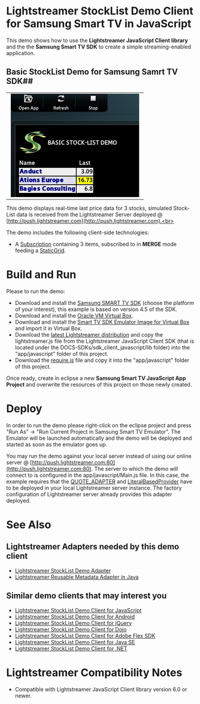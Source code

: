 # Lightstreamer StockList Demo Client for Samsung Smart TV in JavaScript #

This demo shows how to use the <b>Lightstreamer JavaScript Client library</b> and the the <b>Samsung Smart TV SDK</b> to create a simple streaming-enabled application.

## Basic StockList Demo for Samsung Samrt TV SDK##

<table>
  <tr>
    <td style="text-align: left">
      &nbsp;<img src="/SSmartTV.png">&nbsp;
    </td>
  </tr>
</table>


This demo displays real-time last price data for 3 stocks, simulated Stock-List data is received from the Lightstreamer Server deployed @ [http://push.lightstreamer.com](http://push.lightstreamer.com).<br>

The demo includes the following client-side technologies:
* A [Subscription](http://www.lightstreamer.com/docs/client_javascript_uni_api/Subscription.html) containing 3 items, subscribed to in <b>MERGE</b> mode feeding a [StaticGrid](http://www.lightstreamer.com/docs/client_javascript_uni_api/StaticGrid.html).

# Build and Run #

Please to run the demo:

* Download and install the [Samsung SMART TV SDK](https://www.samsungdforum.com/Devtools/SdkDownload) (choose the platform of your interest), this example is based on version 4.5 of the SDK.
* Download and install the [Oracle VM Virtual Box](http://www.virtualbox.org/).
* Download and install the [Smart TV SDK Emulator Image for Virtual Box](https://www.samsungdforum.com/Devtools/SdkDownload) and import it in Virtual Box.
* Download the [latest Lightstreamer distribution](http://www.lightstreamer.com/download) and copy the lightstreamer.js file from the Lightstreamer JavaScript Client SDK (that is located under the DOCS-SDKs/sdk_client_javascript/lib folder) into the "app/javascript" folder of this project.
* Download the [require.js](http://requirejs.org/) file and copy it into the "app/javascript" folder of this project.

Once ready, create in eclipse a new <b>Samsung Smart TV JavaScript App Project</b> and overwrite the resources of this project on those newly created.

# Deploy #

In order to run the demo please right-click on the eclipse project and press "Run As" -> "Run Current Project in Samsung Smart TV Emulator". The Emulator will be launched automatically and the demo will be deployed and started as soon as the emulator goes up.<br>

You may run the demo against your local server instead of using our online server @ [http://push.lightstreamer.com:80](http://push.lightstreamer.com:80). The server to which the demo will connect to is configured in the app/javascript/Main.js file. In this case, the example requires that the [QUOTE_ADAPTER](https://github.com/Weswit/Lightstreamer-example-Stocklist-adapter-java) and [LiteralBasedProvider](https://github.com/Weswit/Lightstreamer-example-ReusableMetadata-adapter-java) have to be deployed in your local Lightstreamer server instance. The factory configuration of Lightstreamer server already provides this adapter deployed.

# See Also #

## Lightstreamer Adapters needed by this demo client ##

* [Lightstreamer StockList Demo Adapter](https://github.com/Weswit/Lightstreamer-example-Stocklist-adapter-java)
* [Lightstreamer Reusable Metadata Adapter in Java](https://github.com/Weswit/Lightstreamer-example-ReusableMetadata-adapter-java)

## Similar demo clients that may interest you ##

* [Lightstreamer StockList Demo Client for JavaScript](https://github.com/Weswit/Lightstreamer-example-StockList-client-javascript)
* [Lightstreamer StockList Demo Client for Android](https://github.com/Weswit/Lightstreamer-example-StockList-client-android)
* [Lightstreamer StockList Demo Client for jQuery](https://github.com/Weswit/Lightstreamer-example-StockList-client-jquery)
* [Lightstreamer StockList Demo Client for Dojo](https://github.com/Weswit/Lightstreamer-example-StockList-client-dojo)
* [Lightstreamer StockList Demo Client for Adobe Flex SDK](https://github.com/Weswit/Lightstreamer-example-StockList-client-flex)
* [Lightstreamer StockList Demo Client for Java SE](https://github.com/Weswit/Lightstreamer-example-StockList-client-java)
* [Lightstreamer StockList Demo Client for .NET](https://github.com/Weswit/Lightstreamer-example-StockList-client-dotnet)

# Lightstreamer Compatibility Notes #

- Compatible with Lightstreamer JavaScript Client library version 6.0 or newer.